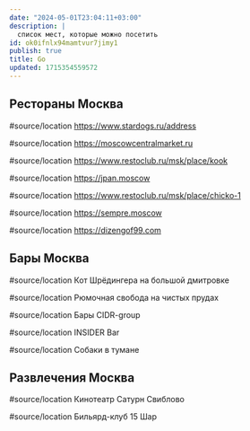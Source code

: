 ```yaml
---
date: "2024-05-01T23:04:11+03:00"
description: |
  список мест, которые можно посетить
id: ok0ifnlx94mamtvur7jimy1
publish: true
title: Go
updated: 1715354559572
---
```


## Рестораны Москва

#source/location https://www.stardogs.ru/address

#source/location https://moscowcentralmarket.ru

#source/location https://www.restoclub.ru/msk/place/kook

#source/location https://jpan.moscow

#source/location https://www.restoclub.ru/msk/place/chicko-1

#source/location https://sempre.moscow

#source/location https://dizengof99.com

## Бары Москва

#source/location Кот Шрёдингера на большой дмитровке

#source/location Рюмочная свобода на чистых прудах

#source/location Бары CIDR-group

#source/location INSIDER Bar

#source/location Собаки в тумане

## Развлечения Москва

#source/location Кинотеатр Сатурн Свиблово

#source/location Бильярд-клуб 15 Шар
